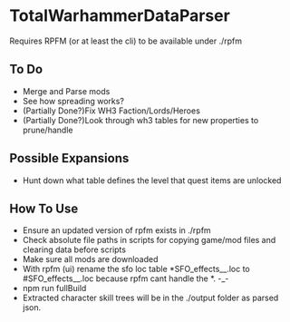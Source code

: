 # TotalWarhammerDataParser
 
Requires RPFM (or at least the cli) to be available under ./rpfm

## To Do
- Merge and Parse mods
- See how spreading works?
- (Partially Done?)Fix WH3 Faction/Lords/Heroes
- (Partially Done?)Look through wh3 tables for new properties to prune/handle

## Possible Expansions
- Hunt down what table defines the level that quest items are unlocked

## How To Use
- Ensure an updated version of rpfm exists in ./rpfm
- Check absolute file paths in scripts for copying game/mod files and clearing data before scripts
- Make sure all mods are downloaded
- With rpfm (ui) rename the sfo loc table *SFO_effects__.loc to #SFO_effects__.loc because rpfm cant handle the *. -_-
- npm run fullBuild
- Extracted character skill trees will be in the ./output folder as parsed json.
